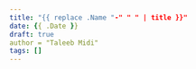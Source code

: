 ```yaml
---
title: "{{ replace .Name "-" " " | title }}"
date: {{ .Date }}
draft: true
author = "Taleeb Midi"
tags: []
---
```

